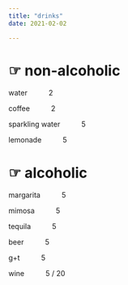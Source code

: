 ```yaml
---
title: "drinks"
date: 2021-02-02

---
```



# ☞ non-alcoholic  

water      2
 
coffee      2

sparkling water      5

lemonade      5 


# ☞ alcoholic 


margarita      5
 
mimosa      5

tequila      5 

beer      5 

g+t      5 

wine      5 / 20 
